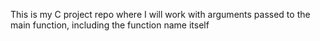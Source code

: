 This is my C project repo where I will work with arguments passed to the main function, including the function name itself
